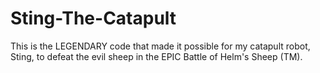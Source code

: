 # Sting-The-Catapult
This is the LEGENDARY code that made it possible for my catapult robot, Sting, to defeat the evil sheep in the EPIC Battle of Helm's Sheep (TM).
